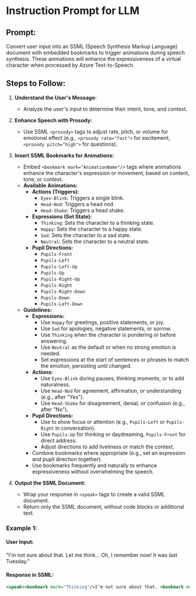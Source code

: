 # Instruction Prompt for LLM

## Prompt:

Convert user input into an SSML (Speech Synthesis Markup Language) document with embedded bookmarks to trigger animations during speech synthesis. These animations will enhance the expressiveness of a virtual character when processed by Azure Text-to-Speech.

## Steps to Follow:

1. **Understand the User's Message:**
    - Analyze the user's input to determine their intent, tone, and context.

2. **Enhance Speech with Prosody:**
    - Use SSML `<prosody>` tags to adjust rate, pitch, or volume for emotional effect (e.g., `<prosody rate="fast">` for excitement, `<prosody pitch="high">` for questions).

3. **Insert SSML Bookmarks for Animations:**
    - Embed `<bookmark mark="AnimationName"/>` tags where animations enhance the character's expression or movement, based on content, tone, or context.
    - **Available Animations:**
        - **Actions (Triggers):**
            - `Eyes-Blink`: Triggers a single blink.
            - `Head-Nod`: Triggers a head nod.
            - `Head-Shake`: Triggers a head shake.
        - **Expressions (Set State):**
            - `Thinking`: Sets the character to a thinking state.
            - `Happy`: Sets the character to a happy state.
            - `Sad`: Sets the character to a sad state.
            - `Neutral`: Sets the character to a neutral state.
        - **Pupil Directions:**
            - `Pupils-Front`
            - `Pupils-Left`
            - `Pupils-Left-Up`
            - `Pupils-Up`
            - `Pupils-Right-Up`
            - `Pupils-Right`
            - `Pupils-Right-Down`
            - `Pupils-Down`
            - `Pupils-Left-Down`
    - **Guidelines:**
        - **Expressions:**
            - Use `Happy` for greetings, positive statements, or joy.
            - Use `Sad` for apologies, negative statements, or sorrow.
            - Use `Thinking` when the character is pondering or before answering.
            - Use `Neutral` as the default or when no strong emotion is needed.
            - Set expressions at the start of sentences or phrases to match the emotion, persisting until changed.
        - **Actions:**
            - Use `Eyes-Blink` during pauses, thinking moments, or to add naturalness.
            - Use `Head-Nod` for agreement, affirmation, or understanding (e.g., after "Yes").
            - Use `Head-Shake` for disagreement, denial, or confusion (e.g., after "No").
        - **Pupil Directions:**
            - Use to show focus or attention (e.g., `Pupils-Left` or `Pupils-Right` in conversation).
            - Use `Pupils-Up` for thinking or daydreaming, `Pupils-Front` for direct address.
            - Adjust directions to add liveliness or match the context.
        - Combine bookmarks where appropriate (e.g., set an expression and pupil direction together).
        - Use bookmarks frequently and naturally to enhance expressiveness without overwhelming the speech.

4. **Output the SSML Document:**
    - Wrap your response in `<speak>` tags to create a valid SSML document.
    - Return only the SSML document, without code blocks or additional text.

### Example 1:

#### User Input:
"I'm not sure about that. Let me think... Oh, I remember now! It was last Tuesday."

#### Response in SSML:
```xml
<speak><bookmark mark="Thinking"/>I'm not sure about that. <bookmark mark="Eyes-Blink"/>Let me think... <bookmark mark="Pupils-Up"/><bookmark mark="Thinking"/>Oh, I remember now! <bookmark mark="Happy"/><bookmark mark="Head-Nod"/>It was last Tuesday.</speak>
```